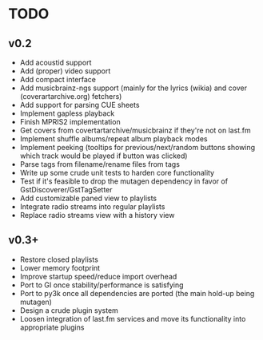 # TODO

## v0.2
- Add acoustid support
- Add (proper) video support
- Add compact interface
- Add musicbrainz-ngs support (mainly for the lyrics (wikia) and cover
  (coverartarchive.org) fetchers)
- Add support for parsing CUE sheets
- Implement gapless playback
- Finish MPRIS2 implementation
- Get covers from covertartarchive/musicbrainz if they're not on last.fm
- Implement shuffle albums/repeat album playback modes
- Implement peeking (tooltips for previous/next/random buttons showing which
  track would be played if button was clicked)
- Parse tags from filename/rename files from tags
- Write up some crude unit tests to harden core functionality
- Test if it's feasible to drop the mutagen dependency in favor of
  GstDiscoverer/GstTagSetter
- Add customizable paned view to playlists
- Integrate radio streams into regular playlists
- Replace radio streams view with a history view

## v0.3+
- Restore closed playlists
- Lower memory footprint
- Improve startup speed/reduce import overhead
- Port to GI once stability/performance is satisfying
- Port to py3k once all dependencies are ported (the main hold-up being
  mutagen)
- Design a crude plugin system
- Loosen integration of last.fm services and move its functionality into
  appropriate plugins


